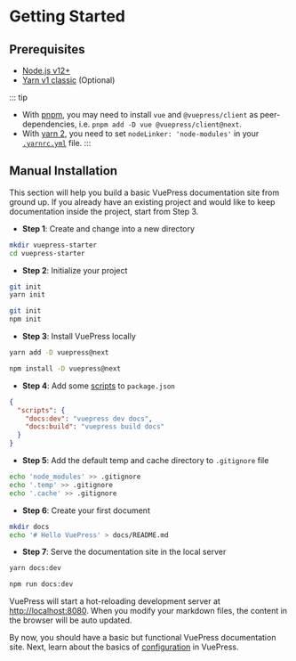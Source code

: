 # Getting Started

## Prerequisites

- [Node.js v12+](https://nodejs.org/)
- [Yarn v1 classic](https://classic.yarnpkg.com/en/) (Optional)

::: tip
- With [pnpm](https://pnpm.io/), you may need to install `vue` and `@vuepress/client` as peer-dependencies, i.e. `pnpm add -D vue @vuepress/client@next`.
- With [yarn 2](https://yarnpkg.com/), you need to set `nodeLinker: 'node-modules'` in your [`.yarnrc.yml`](https://yarnpkg.com/configuration/yarnrc#nodeLinker) file.
:::

## Manual Installation

This section will help you build a basic VuePress documentation site from ground up. If you already have an existing project and would like to keep documentation inside the project, start from Step 3.

- **Step 1**: Create and change into a new directory

```bash
mkdir vuepress-starter
cd vuepress-starter
```

- **Step 2**: Initialize your project

<CodeGroup>
  <CodeGroupItem title="YARN" active>

```bash
git init
yarn init
```

  </CodeGroupItem>

  <CodeGroupItem title="NPM">

```bash
git init
npm init
```

  </CodeGroupItem>
</CodeGroup>

- **Step 3**: Install VuePress locally

<CodeGroup>
  <CodeGroupItem title="YARN" active>

```bash
yarn add -D vuepress@next
```

  </CodeGroupItem>

  <CodeGroupItem title="NPM">

```bash
npm install -D vuepress@next
```

  </CodeGroupItem>
</CodeGroup>

- **Step 4**: Add some [scripts](https://classic.yarnpkg.com/en/docs/package-json#toc-scripts) to `package.json`

```json
{
  "scripts": {
    "docs:dev": "vuepress dev docs",
    "docs:build": "vuepress build docs"
  }
}
```

- **Step 5**: Add the default temp and cache directory to `.gitignore` file

```bash
echo 'node_modules' >> .gitignore
echo '.temp' >> .gitignore
echo '.cache' >> .gitignore
```

- **Step 6**: Create your first document

```bash
mkdir docs
echo '# Hello VuePress' > docs/README.md
```

- **Step 7**: Serve the documentation site in the local server

<CodeGroup>
  <CodeGroupItem title="YARN" active>

```bash
yarn docs:dev
```

  </CodeGroupItem>

  <CodeGroupItem title="NPM">

```bash
npm run docs:dev
```

  </CodeGroupItem>
</CodeGroup>

  VuePress will start a hot-reloading development server at [http://localhost:8080](http://localhost:8080). When you modify your markdown files, the content in the browser will be auto updated.

By now, you should have a basic but functional VuePress documentation site. Next, learn about the basics of [configuration](./configuration.md) in VuePress.
